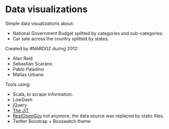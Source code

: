 Data visualizations
===================

Simple data visualizations about:

* National Government Budget splitted by categories and sub-categories.
* Car sale across the country splitted by states.

Created by #NARDOZ during 2012:

* Alan Reid
* Sebastián Scarano
* Pablo Paladino
* Matías Urbano

Tools using:

* Scala, to scrape information.
* LowDash
* jQuery
* [The JIT](http://philogb.github.io/jit/)
* [RestOpenGov](http://restopengovorg/) not anymore, the data source was replaced by static files.
* Twitter Boostrap + Booswatch theme





